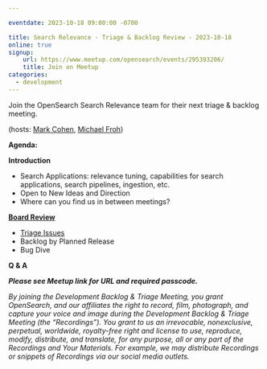 ```yaml
---

eventdate: 2023-10-18 09:00:00 -0700

title: Search Relevance - Triage & Backlog Review - 2023-10-18
online: true
signup:
    url: https://www.meetup.com/opensearch/events/295393206/
    title: Join on Meetup
categories:
  - development
---
```


Join the OpenSearch Search Relevance team for their next triage & backlog meeting.

(hosts: [Mark Cohen](https://github.com/macohen), [Michael Froh](https://github.com/msfroh))

**Agenda:**

**Introduction**
* Search Applications: relevance tuning, capabilities for search applications, search pipelines, ingestion, etc.
* Open to New Ideas and Direction
* Where can you find us in between meetings?

**[Board Review](https://github.com/orgs/opensearch-project/projects/45/views/1)**
* [Triage Issues](https://github.com/orgs/opensearch-project/projects/45/views/21)
* Backlog by Planned Release
* Bug Dive

**Q & A**


***Please see Meetup link for URL and required passcode.***


*By joining the Development Backlog & Triage Meeting, you grant OpenSearch, and our affiliates the right to record, film, photograph, and capture your voice and image during the Development Backlog & Triage Meeting (the “Recordings”). You grant to us an irrevocable, nonexclusive, perpetual, worldwide, royalty-free right and license to use, reproduce, modify, distribute, and translate, for any purpose, all or any part of the Recordings and Your Materials. For example, we may distribute Recordings or snippets of Recordings via our social media outlets.*
